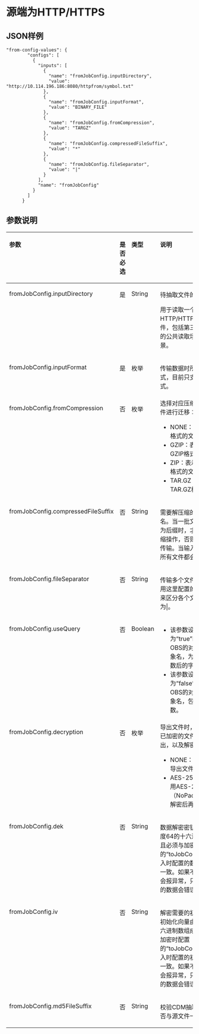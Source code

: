 # 源端为HTTP/HTTPS<a name="dgc_02_0288"></a>

## JSON样例<a name="zh-cn_topic_0115187940_section33401108172339"></a>

```
"from-config-values": {
        "configs": [
          {
            "inputs": [
              {
                "name": "fromJobConfig.inputDirectory",
                "value": "http://10.114.196.186:8080/httpfrom/symbol.txt"
              },
              {
                "name": "fromJobConfig.inputFormat",
                "value": "BINARY_FILE"
              },
              {
                "name": "fromJobConfig.fromCompression",
                "value": "TARGZ"
              },
              {
                "name": "fromJobConfig.compressedFileSuffix",
                "value": "*"
              },
              {
                "name": "fromJobConfig.fileSeparator",
                "value": "|"
              }
            ],
            "name": "fromJobConfig"
          }
        ]
      }
```

## 参数说明<a name="zh-cn_topic_0115187940_section46589520174555"></a>

<a name="zh-cn_topic_0115187940_table13922888141527"></a>
<table><thead align="left"><tr id="zh-cn_topic_0115187940_row229143141527"><th class="cellrowborder" valign="top" width="22.66%" id="mcps1.1.5.1.1"><p id="zh-cn_topic_0115187940_p66756185141527"><a name="zh-cn_topic_0115187940_p66756185141527"></a><a name="zh-cn_topic_0115187940_p66756185141527"></a>参数</p>
</th>
<th class="cellrowborder" valign="top" width="19.78%" id="mcps1.1.5.1.2"><p id="zh-cn_topic_0115187940_p38541938141527"><a name="zh-cn_topic_0115187940_p38541938141527"></a><a name="zh-cn_topic_0115187940_p38541938141527"></a>是否必选</p>
</th>
<th class="cellrowborder" valign="top" width="17.419999999999998%" id="mcps1.1.5.1.3"><p id="zh-cn_topic_0115187940_p34889279141527"><a name="zh-cn_topic_0115187940_p34889279141527"></a><a name="zh-cn_topic_0115187940_p34889279141527"></a>类型</p>
</th>
<th class="cellrowborder" valign="top" width="40.14%" id="mcps1.1.5.1.4"><p id="zh-cn_topic_0115187940_p7459369141527"><a name="zh-cn_topic_0115187940_p7459369141527"></a><a name="zh-cn_topic_0115187940_p7459369141527"></a>说明</p>
</th>
</tr>
</thead>
<tbody><tr id="zh-cn_topic_0115187940_row62628929141527"><td class="cellrowborder" valign="top" width="22.66%" headers="mcps1.1.5.1.1 "><p id="zh-cn_topic_0115187940_p18560626141527"><a name="zh-cn_topic_0115187940_p18560626141527"></a><a name="zh-cn_topic_0115187940_p18560626141527"></a>fromJobConfig.inputDirectory</p>
</td>
<td class="cellrowborder" valign="top" width="19.78%" headers="mcps1.1.5.1.2 "><p id="zh-cn_topic_0115187940_p27015713141527"><a name="zh-cn_topic_0115187940_p27015713141527"></a><a name="zh-cn_topic_0115187940_p27015713141527"></a>是</p>
</td>
<td class="cellrowborder" valign="top" width="17.419999999999998%" headers="mcps1.1.5.1.3 "><p id="zh-cn_topic_0115187940_p50167516142856"><a name="zh-cn_topic_0115187940_p50167516142856"></a><a name="zh-cn_topic_0115187940_p50167516142856"></a>String</p>
</td>
<td class="cellrowborder" valign="top" width="40.14%" headers="mcps1.1.5.1.4 "><p id="zh-cn_topic_0115187940_p15904104063219"><a name="zh-cn_topic_0115187940_p15904104063219"></a><a name="zh-cn_topic_0115187940_p15904104063219"></a>待抽取文件的URL。</p>
<p id="zh-cn_topic_0115187940_p0123115172917"><a name="zh-cn_topic_0115187940_p0123115172917"></a><a name="zh-cn_topic_0115187940_p0123115172917"></a>用于读取一个公网HTTP/HTTPS URL的文件，包括第三方对象存储的公共读取场景和网盘场景。</p>
</td>
</tr>
<tr id="zh-cn_topic_0115187940_row42094113141527"><td class="cellrowborder" valign="top" width="22.66%" headers="mcps1.1.5.1.1 "><p id="zh-cn_topic_0115187940_p26789449141527"><a name="zh-cn_topic_0115187940_p26789449141527"></a><a name="zh-cn_topic_0115187940_p26789449141527"></a>fromJobConfig.inputFormat</p>
</td>
<td class="cellrowborder" valign="top" width="19.78%" headers="mcps1.1.5.1.2 "><p id="zh-cn_topic_0115187940_p22461756141527"><a name="zh-cn_topic_0115187940_p22461756141527"></a><a name="zh-cn_topic_0115187940_p22461756141527"></a>是</p>
</td>
<td class="cellrowborder" valign="top" width="17.419999999999998%" headers="mcps1.1.5.1.3 "><p id="zh-cn_topic_0115187940_p7462956141527"><a name="zh-cn_topic_0115187940_p7462956141527"></a><a name="zh-cn_topic_0115187940_p7462956141527"></a>枚举</p>
</td>
<td class="cellrowborder" valign="top" width="40.14%" headers="mcps1.1.5.1.4 "><p id="zh-cn_topic_0115187940_p1465533914361"><a name="zh-cn_topic_0115187940_p1465533914361"></a><a name="zh-cn_topic_0115187940_p1465533914361"></a>传输数据时所用的文件格式，目前只支持二进制格式。</p>
</td>
</tr>
<tr id="zh-cn_topic_0115187940_row9447745533"><td class="cellrowborder" valign="top" width="22.66%" headers="mcps1.1.5.1.1 "><p id="zh-cn_topic_0115187940_p4025721311518"><a name="zh-cn_topic_0115187940_p4025721311518"></a><a name="zh-cn_topic_0115187940_p4025721311518"></a>fromJobConfig.fromCompression</p>
</td>
<td class="cellrowborder" valign="top" width="19.78%" headers="mcps1.1.5.1.2 "><p id="zh-cn_topic_0115187940_p3960883811518"><a name="zh-cn_topic_0115187940_p3960883811518"></a><a name="zh-cn_topic_0115187940_p3960883811518"></a>否</p>
</td>
<td class="cellrowborder" valign="top" width="17.419999999999998%" headers="mcps1.1.5.1.3 "><p id="zh-cn_topic_0115187940_p5419927911518"><a name="zh-cn_topic_0115187940_p5419927911518"></a><a name="zh-cn_topic_0115187940_p5419927911518"></a>枚举</p>
</td>
<td class="cellrowborder" valign="top" width="40.14%" headers="mcps1.1.5.1.4 "><div class="p" id="zh-cn_topic_0115187940_p2806544011518"><a name="zh-cn_topic_0115187940_p2806544011518"></a><a name="zh-cn_topic_0115187940_p2806544011518"></a>选择对应压缩格式的源文件进行迁移：<a name="zh-cn_topic_0115187940_zh-cn_topic_0108272831_ul64234801103023"></a><a name="zh-cn_topic_0115187940_zh-cn_topic_0108272831_ul64234801103023"></a><ul id="zh-cn_topic_0115187940_zh-cn_topic_0108272831_ul64234801103023"><li>NONE：表示传输所有格式的文件。</li><li>GZIP：表示只传输GZIP格式的文件。</li><li>ZIP：表示只传输ZIP格式的文件。</li><li>TAR.GZ：表示只传输TAR.GZ格式的文件。</li></ul>
</div>
</td>
</tr>
<tr id="zh-cn_topic_0115187940_row81878171452"><td class="cellrowborder" valign="top" width="22.66%" headers="mcps1.1.5.1.1 "><p id="zh-cn_topic_0115187940_p11187517355"><a name="zh-cn_topic_0115187940_p11187517355"></a><a name="zh-cn_topic_0115187940_p11187517355"></a>fromJobConfig.compressedFileSuffix</p>
</td>
<td class="cellrowborder" valign="top" width="19.78%" headers="mcps1.1.5.1.2 "><p id="zh-cn_topic_0115187940_p101873176517"><a name="zh-cn_topic_0115187940_p101873176517"></a><a name="zh-cn_topic_0115187940_p101873176517"></a>否</p>
</td>
<td class="cellrowborder" valign="top" width="17.419999999999998%" headers="mcps1.1.5.1.3 "><p id="zh-cn_topic_0115187940_p1418731718517"><a name="zh-cn_topic_0115187940_p1418731718517"></a><a name="zh-cn_topic_0115187940_p1418731718517"></a>String</p>
</td>
<td class="cellrowborder" valign="top" width="40.14%" headers="mcps1.1.5.1.4 "><p id="zh-cn_topic_0115187940_p13187191714515"><a name="zh-cn_topic_0115187940_p13187191714515"></a><a name="zh-cn_topic_0115187940_p13187191714515"></a>需要解压缩的文件后缀名。当一批文件中以该值为后缀时，才会执行解压缩操作，否则则保持原样传输。当输入*或为空时，所有文件都会被解压。</p>
</td>
</tr>
<tr id="zh-cn_topic_0115187940_row24617461835"><td class="cellrowborder" valign="top" width="22.66%" headers="mcps1.1.5.1.1 "><p id="zh-cn_topic_0115187940_p104644610314"><a name="zh-cn_topic_0115187940_p104644610314"></a><a name="zh-cn_topic_0115187940_p104644610314"></a>fromJobConfig.fileSeparator</p>
</td>
<td class="cellrowborder" valign="top" width="19.78%" headers="mcps1.1.5.1.2 "><p id="zh-cn_topic_0115187940_p38965081218"><a name="zh-cn_topic_0115187940_p38965081218"></a><a name="zh-cn_topic_0115187940_p38965081218"></a>否</p>
</td>
<td class="cellrowborder" valign="top" width="17.419999999999998%" headers="mcps1.1.5.1.3 "><p id="zh-cn_topic_0115187940_p589710191214"><a name="zh-cn_topic_0115187940_p589710191214"></a><a name="zh-cn_topic_0115187940_p589710191214"></a>String</p>
</td>
<td class="cellrowborder" valign="top" width="40.14%" headers="mcps1.1.5.1.4 "><p id="zh-cn_topic_0115187940_p8813175612198"><a name="zh-cn_topic_0115187940_p8813175612198"></a><a name="zh-cn_topic_0115187940_p8813175612198"></a>传输多个文件时，CDM使用这里配置的文件分隔符来区分各个文件，默认为|。</p>
</td>
</tr>
<tr id="zh-cn_topic_0115187940_row882482611141"><td class="cellrowborder" valign="top" width="22.66%" headers="mcps1.1.5.1.1 "><p id="zh-cn_topic_0115187940_p7825026201418"><a name="zh-cn_topic_0115187940_p7825026201418"></a><a name="zh-cn_topic_0115187940_p7825026201418"></a>fromJobConfig.useQuery</p>
</td>
<td class="cellrowborder" valign="top" width="19.78%" headers="mcps1.1.5.1.2 "><p id="zh-cn_topic_0115187940_p1482611260145"><a name="zh-cn_topic_0115187940_p1482611260145"></a><a name="zh-cn_topic_0115187940_p1482611260145"></a>否</p>
</td>
<td class="cellrowborder" valign="top" width="17.419999999999998%" headers="mcps1.1.5.1.3 "><p id="zh-cn_topic_0115187940_p382620264145"><a name="zh-cn_topic_0115187940_p382620264145"></a><a name="zh-cn_topic_0115187940_p382620264145"></a>Boolean</p>
</td>
<td class="cellrowborder" valign="top" width="40.14%" headers="mcps1.1.5.1.4 "><a name="zh-cn_topic_0115187940_ul887516311069"></a><a name="zh-cn_topic_0115187940_ul887516311069"></a><ul id="zh-cn_topic_0115187940_ul887516311069"><li>该参数设置为<span class="parmvalue" id="zh-cn_topic_0115187940_parmvalue8561326597"><a name="zh-cn_topic_0115187940_parmvalue8561326597"></a><a name="zh-cn_topic_0115187940_parmvalue8561326597"></a>“true”</span>时，上传到OBS的对象使用的对象名，为去掉query参数后的字符。</li><li>该参数设置为<span class="parmvalue" id="zh-cn_topic_0115187940_parmvalue598043819711"><a name="zh-cn_topic_0115187940_parmvalue598043819711"></a><a name="zh-cn_topic_0115187940_parmvalue598043819711"></a>“false”</span>时，上传到OBS的对象使用的对象名，包含query参数。</li></ul>
</td>
</tr>
<tr id="zh-cn_topic_0115187940_row1844163653611"><td class="cellrowborder" valign="top" width="22.66%" headers="mcps1.1.5.1.1 "><p id="zh-cn_topic_0115187940_p5622115931110"><a name="zh-cn_topic_0115187940_p5622115931110"></a><a name="zh-cn_topic_0115187940_p5622115931110"></a>fromJobConfig.decryption</p>
</td>
<td class="cellrowborder" valign="top" width="19.78%" headers="mcps1.1.5.1.2 "><p id="zh-cn_topic_0115187940_p10622125919118"><a name="zh-cn_topic_0115187940_p10622125919118"></a><a name="zh-cn_topic_0115187940_p10622125919118"></a>否</p>
</td>
<td class="cellrowborder" valign="top" width="17.419999999999998%" headers="mcps1.1.5.1.3 "><p id="zh-cn_topic_0115187940_p1762214595111"><a name="zh-cn_topic_0115187940_p1762214595111"></a><a name="zh-cn_topic_0115187940_p1762214595111"></a>枚举</p>
</td>
<td class="cellrowborder" valign="top" width="40.14%" headers="mcps1.1.5.1.4 "><div class="p" id="zh-cn_topic_0115187940_p268631112373"><a name="zh-cn_topic_0115187940_p268631112373"></a><a name="zh-cn_topic_0115187940_p268631112373"></a>导出文件时，选择是否对已加密的文件解密后再导出，以及解密方式：<a name="zh-cn_topic_0115187940_zh-cn_topic_0108272831_ul193603764111"></a><a name="zh-cn_topic_0115187940_zh-cn_topic_0108272831_ul193603764111"></a><ul id="zh-cn_topic_0115187940_zh-cn_topic_0108272831_ul193603764111"><li>NONE：不解密，直接导出文件。</li><li>AES-256-GCM：使用AES-256-GCM（NoPadding）算法解密后再导出文件。</li></ul>
</div>
</td>
</tr>
<tr id="zh-cn_topic_0115187940_row163413714362"><td class="cellrowborder" valign="top" width="22.66%" headers="mcps1.1.5.1.1 "><p id="zh-cn_topic_0115187940_p167122217132"><a name="zh-cn_topic_0115187940_p167122217132"></a><a name="zh-cn_topic_0115187940_p167122217132"></a>fromJobConfig.dek</p>
</td>
<td class="cellrowborder" valign="top" width="19.78%" headers="mcps1.1.5.1.2 "><p id="zh-cn_topic_0115187940_p74741127142115"><a name="zh-cn_topic_0115187940_p74741127142115"></a><a name="zh-cn_topic_0115187940_p74741127142115"></a>否</p>
</td>
<td class="cellrowborder" valign="top" width="17.419999999999998%" headers="mcps1.1.5.1.3 "><p id="zh-cn_topic_0115187940_p2474627102111"><a name="zh-cn_topic_0115187940_p2474627102111"></a><a name="zh-cn_topic_0115187940_p2474627102111"></a>String</p>
</td>
<td class="cellrowborder" valign="top" width="40.14%" headers="mcps1.1.5.1.4 "><p id="zh-cn_topic_0115187940_p23281415172211"><a name="zh-cn_topic_0115187940_p23281415172211"></a><a name="zh-cn_topic_0115187940_p23281415172211"></a>数据解密密钥，密钥由长度64的十六进制数组成，且必须与加密时配置的<span class="parmname" id="zh-cn_topic_0115187940_zh-cn_topic_0108272831_parmname1660363014167"><a name="zh-cn_topic_0115187940_zh-cn_topic_0108272831_parmname1660363014167"></a><a name="zh-cn_topic_0115187940_zh-cn_topic_0108272831_parmname1660363014167"></a>“toJobConfig.dek”</span>（导入时配置的数据加密密钥）一致。如果不一致系统不会报异常，只是解密出来的数据会错误。</p>
</td>
</tr>
<tr id="zh-cn_topic_0115187940_row259514378360"><td class="cellrowborder" valign="top" width="22.66%" headers="mcps1.1.5.1.1 "><p id="zh-cn_topic_0115187940_p26851918151311"><a name="zh-cn_topic_0115187940_p26851918151311"></a><a name="zh-cn_topic_0115187940_p26851918151311"></a>fromJobConfig.iv</p>
</td>
<td class="cellrowborder" valign="top" width="19.78%" headers="mcps1.1.5.1.2 "><p id="zh-cn_topic_0115187940_p1114152632113"><a name="zh-cn_topic_0115187940_p1114152632113"></a><a name="zh-cn_topic_0115187940_p1114152632113"></a>否</p>
</td>
<td class="cellrowborder" valign="top" width="17.419999999999998%" headers="mcps1.1.5.1.3 "><p id="zh-cn_topic_0115187940_p1414162617212"><a name="zh-cn_topic_0115187940_p1414162617212"></a><a name="zh-cn_topic_0115187940_p1414162617212"></a>String</p>
</td>
<td class="cellrowborder" valign="top" width="40.14%" headers="mcps1.1.5.1.4 "><p id="zh-cn_topic_0115187940_p24771354512"><a name="zh-cn_topic_0115187940_p24771354512"></a><a name="zh-cn_topic_0115187940_p24771354512"></a>解密需要的初始化向量，初始化向量由长度32的十六进制数组成，且必须与加密时配置的<span class="parmname" id="zh-cn_topic_0115187940_zh-cn_topic_0108272831_parmname1257711377164"><a name="zh-cn_topic_0115187940_zh-cn_topic_0108272831_parmname1257711377164"></a><a name="zh-cn_topic_0115187940_zh-cn_topic_0108272831_parmname1257711377164"></a>“toJobConfig.iv”</span>（导入时配置的初始化向量）一致。如果不一致系统不会报异常，只是解密出来的数据会错误。</p>
</td>
</tr>
<tr id="zh-cn_topic_0115187940_row83947524118"><td class="cellrowborder" valign="top" width="22.66%" headers="mcps1.1.5.1.1 "><p id="zh-cn_topic_0115187940_p1724715172115"><a name="zh-cn_topic_0115187940_p1724715172115"></a><a name="zh-cn_topic_0115187940_p1724715172115"></a>fromJobConfig.md5FileSuffix</p>
</td>
<td class="cellrowborder" valign="top" width="19.78%" headers="mcps1.1.5.1.2 "><p id="zh-cn_topic_0115187940_p32471517121116"><a name="zh-cn_topic_0115187940_p32471517121116"></a><a name="zh-cn_topic_0115187940_p32471517121116"></a>否</p>
</td>
<td class="cellrowborder" valign="top" width="17.419999999999998%" headers="mcps1.1.5.1.3 "><p id="zh-cn_topic_0115187940_p1424720170114"><a name="zh-cn_topic_0115187940_p1424720170114"></a><a name="zh-cn_topic_0115187940_p1424720170114"></a>String</p>
</td>
<td class="cellrowborder" valign="top" width="40.14%" headers="mcps1.1.5.1.4 "><p id="zh-cn_topic_0115187940_p72470172110"><a name="zh-cn_topic_0115187940_p72470172110"></a><a name="zh-cn_topic_0115187940_p72470172110"></a>校验CDM抽取的文件，是否与源文件一致。</p>
</td>
</tr>
</tbody>
</table>

